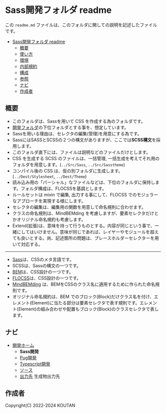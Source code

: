 # Sass開発フォルダ readme

この `readme.md` ファイルは、このフォルダに関しての説明を記述したファイルです。

- [Sass開発フォルダ readme](#sass開発フォルダ-readme)
  - [概要](#概要)
  - [使い方](#使い方)
  - [環境](#環境)
  - [内部規約](#内部規約)
  - [構成](#構成)
  - [参照](#参照)
  - [ナビ](#ナビ)
  - [作成者](#作成者)

## 概要

- このフォルダは、Sassを用いて CSS を作成する為のフォルダです。
- [開発フォルダ](../README.md)の下位フォルダとする事を、想定しています。
- Sassを用いる理由は、セレクタの編集(管理)を用意にする為です。
- SassにはSASSとSCSSの２つの構文がありますが、ここでは**SCSS構文**を採用します。
- このフォルダ直下には、ファイルは説明などのファイルだけとします。
- CSS を生成する SCSS のファイルは、一括管理, 一括生成を考えてそれ用のフォルダを用意します。(`../Src/Sass`, `../Src/Sasstheme`)
- コンパイル後の CSS は、仮の別フォルダに生成します。(`../Dest/Stylesheet`, `../Dest/Theme`)
- 読み込み用の「パーシャル」なファイルなどは、下位のフォルダに保持します。フォルダ構成は、FLOCSSを基調とします。
- ルールセットは mixin で編集, 出力する事にして、FLOCSS でのモジュラーなアプローチを実現する様にします。
- セレクタの編集は、編集用の関数を用意して命名規則に合わせます。
- クラスの命名規則は、MindBEMding を考慮しますが、要素セレクタだけとかオリジナル命名規約も考慮します。
- Extend(拡張)は、意味を持って行うものとする。内容が同じという事で、一緒にしてはいけません。意味が同じであれば、レイヤーやモジュールを超えても良いとする。尚、記述箇所の問題は、プレースホルダーセレクターを用いて対応する。

---

- [Sass](https://sass-lang.com/)は、CSSのメタ言語です。
- SCSSは、Sassの構文の一つです。
- [BEM](https://github.com/juno/bem-methodology-ja/blob/master/definitions.md)は、CSS設計の一つです。
- [FLOCSS](https://github.com/hiloki/flocss)は、CSS設計の一つです。
- [MindBEMding](https://csswizardry.com/2013/01/mindbemding-getting-your-head-round-bem-syntax/) は、BEMをCSSのクラス名に適用するために作られた命名規則です。
- オリジナル命名規約は、BEM でのブロック(Block)だけクラス名を付け、エレメント(Element)に当たる部分は要素セレクタで表す規則です。エレメント(Element)の組み合わせや配置もブロック(Block)のクラスセレクタで表します。

## ナビ

- [開発ホーム](../README.md)
  - **Sass開発**
  - [Pug開発](../Pug/README.md)
  - [Typescript開発](../Typescript/README.md)
  - [ソース](../Src/README.md)
  - [出力先](../Dest/README.md) 生成物出力先

## 作成者

Copyright(C) 2022-2024 KOUTAN
